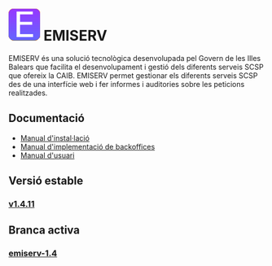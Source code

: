 # ![Logo](https://github.com/GovernIB/emiserv/raw/master/assets/emiserv_logo.png) EMISERV
EMISERV és una solució tecnològica desenvolupada pel Govern de les Illes Balears que facilita el desenvolupament i gestió dels diferents serveis SCSP que ofereix la CAIB. EMISERV permet gestionar els diferents serveis SCSP des de una interfície web i fer informes i auditories sobre les peticions realitzades.
## <a name="docs"></a> Documentació
* [Manual d'instal·lació](https://github.com/GovernIB/emiserv/raw/emiserv-1.4/doc/odt/00_emiserv_instalar.odt)
* [Manual d'implementació de backoffices](https://github.com/GovernIB/emiserv/raw/emiserv-1.4/doc/odt/01_emiserv_backoffice.odt)
* [Manual d'usuari](https://github.com/GovernIB/pinbal/raw/pinbal-1.4/doc/odt/02_emiserv_usuari.odt)
## <a name="v_estable"></a> Versió estable
### [v1.4.11](https://github.com/GovernIB/emiserv/releases/tag/v1.4.11)
## <a name="b_activa"></a> Branca activa
### [emiserv-1.4](https://github.com/GovernIB/emiserv/tree/emiserv-1.4)
